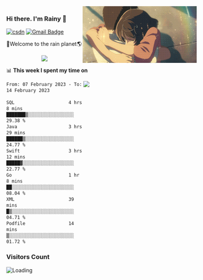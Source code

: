 <img  align='right' height="150" src="https://github.com/LikeRainDay/LikeRainDay/blob/master/pic/img_rain_1.gif?raw=true">



### Hi there. I'm Rainy :lemon:

[![csdn](https://img.shields.io/badge/-csdn-c14438?style=flat-square&logo=c&logoColor=white)](https://blog.csdn.net/qq_15807167)
[![Gmail Badge](https://img.shields.io/badge/-gmail-c14438?style=flat-square&logo=Gmail&logoColor=white&link=mailto:houshuai0816@gmail.com)](mailto:houshuai0816@gmail.com)

🚀Welcome to the rain planet🌎

<center>
<img align='center'  src="https://source.unsplash.com/random/1200x600">
</center>

📊 **This week I spent my time on**

<img align='right'   width="300" src="https://github-readme-stats.vercel.app/api?username=LikeRainDay&show_icons=true&title_color=fff&icon_color=79ff97&text_color=9f9f9f&bg_color=151515&count_private=true">

<!--START_SECTION:waka-->

```text
From: 07 February 2023 - To: 14 February 2023

SQL                    4 hrs 8 mins    ███████▒░░░░░░░░░░░░░░░░░   29.38 %
Java                   3 hrs 29 mins   ██████▒░░░░░░░░░░░░░░░░░░   24.77 %
Swift                  3 hrs 12 mins   █████▓░░░░░░░░░░░░░░░░░░░   22.77 %
Go                     1 hr 8 mins     ██░░░░░░░░░░░░░░░░░░░░░░░   08.04 %
XML                    39 mins         █▒░░░░░░░░░░░░░░░░░░░░░░░   04.71 %
Podfile                14 mins         ▒░░░░░░░░░░░░░░░░░░░░░░░░   01.72 %
```

<!--END_SECTION:waka-->

### Visitors Count
<img align="left" src = "https://profile-counter.glitch.me/LikeRainDay/count.svg" alt ="Loading">
